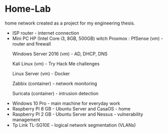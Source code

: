 # Home-Lab
home network created as a project for my engineering thesis.
<ul>
  <li>ISP router - internet connection</li>
  <li>Mini PC HP (Intel Core i3, 8GB, 500GB) witch Proxmox :
  PfSense (vm) - router and firewall
  
  Windows Server 2016 (vm) - AD, DHCP, DNS
  
  Kali Linux (vm) - Try Hack Me challenges
  
  Linux Server (vm) - Docker
  
  Zabbix (container) - network monitoring
  
  Suricata (container) - intrusion detection 
  </li>
  <li>Windows 10 Pro  - main machine for everyday work 
  <li>Raspberry PI 8 GB - Ubuntu Server and CasaOS - home   
  <li>Raspberry PI 2 GB - Ubuntu Server and Nessus - vulnerability management
  <li>Tp Link TL-SG10E - logical network segmentation (VLANs)
</ul>
